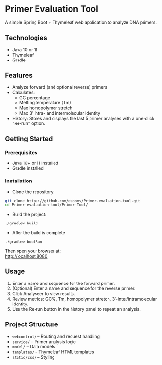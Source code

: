 # Primer Evaluation Tool

A simple Spring Boot + Thymeleaf web application to analyze DNA primers.

## Technologies

- Java 10 or 11
- Thymeleaf
- Gradle

## Features

- Analyze forward (and optional reverse) primers
- Calculates:
  - GC percentage
  - Melting temperature (Tm)
  - Max homopolymer stretch
  - Max 3' intra- and intermolecular identity
- History: Stores and displays the last 5 primer analyses with a one-click "Re-run" option.

## Getting Started

### Prerequisites
- Java 10+ or 11 installed
- Gradle installed

### Installation

- Clone the repository:

```bash
git clone https://github.com/eaooms/Primer-evaluation-tool.git
cd Primer-evaluation-tool/Primer-Tool/
```

- Build the project:

```bash
./gradlew build
```
- After the build is complete

```bash
./gradlew bootRun
```

Then open your browser at:  
[http://localhost:8080](http://localhost:8080)

## Usage

1. Enter a name and sequence for the forward primer.
2. (Optional) Enter a name and sequence for the reverse primer.
3. Click Analyseer to view results.
4. Review metrics: GC%, Tm, homopolymer stretch, 3′-inter/intramolecular identity.
5. Use the Re-run button in the history panel to repeat an analysis.

## Project Structure

- `webcontrol/` – Routing and request handling  
- `service/` – Primer analysis logic  
- `model/` – Data models  
- `templates/` – Thymeleaf HTML templates  
- `static/css/` – Styling


